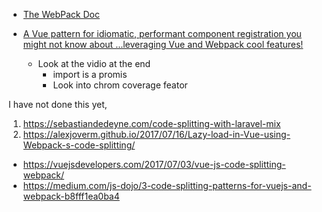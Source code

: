 * [The WebPack Doc](https://webpack.js.org/guides/code-splitting/)

* [A Vue pattern for idiomatic, performant component registration you might not know about
…leveraging Vue and Webpack cool features!](https://itnext.io/vue-a-pattern-for-idiomatic-performant-component-registration-you-might-not-know-about-9f3c091846f5)
    * Look at the vidio at the end 
        * import is a promis
        * Look into chrom coverage feator 

I have not done this yet, 

1. https://sebastiandedeyne.com/code-splitting-with-laravel-mix
2. https://alexjoverm.github.io/2017/07/16/Lazy-load-in-Vue-using-Webpack-s-code-splitting/
* https://vuejsdevelopers.com/2017/07/03/vue-js-code-splitting-webpack/
* https://medium.com/js-dojo/3-code-splitting-patterns-for-vuejs-and-webpack-b8fff1ea0ba4

